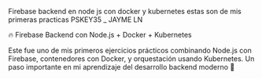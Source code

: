 Firebase backend en node js con docker y kubernetes estas son de mis primeras practicas PSKEY35 _ JAYME LN

🔥 Firebase Backend con Node.js + Docker + Kubernetes

Este fue uno de mis primeros ejercicios prácticos combinando Node.js con Firebase, contenedores con Docker, y orquestación usando Kubernetes. Un paso importante en mi aprendizaje del desarrollo backend moderno 🚀